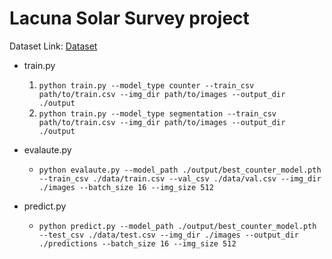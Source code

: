 # Lacuna Solar Survey project

Dataset Link: [Dataset](https://www.kaggle.com/datasets/kimp1995/lacuna-solar-survey-challenge/data)

- train.py 
  1. ``python train.py --model_type counter --train_csv path/to/train.csv --img_dir path/to/images --output_dir ./output``
  2. ``python train.py --model_type segmentation --train_csv path/to/train.csv --img_dir path/to/images --output_dir ./output``

- evalaute.py
  - ``python evalaute.py --model_path ./output/best_counter_model.pth --train_csv ./data/train.csv --val_csv ./data/val.csv --img_dir ./images --batch_size 16 --img_size 512``

- predict.py
  - ``python predict.py --model_path ./output/best_counter_model.pth --test_csv ./data/test.csv --img_dir ./images --output_dir ./predictions --batch_size 16 --img_size 512``